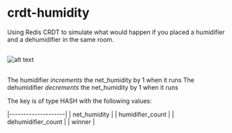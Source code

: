 # crdt-humidity


Using Redis CRDT to simulate what would happen if you placed a humidifier and a dehumidifier in the same room.


## 
![alt text](https://raw.githubusercontent.com/maguec/crdt-humidity/master/docs/img.png)


## 
The humidifier *increments* the net_humidity by 1 when it runs
The dehumidifier *decrements* the net_humidity by 1 when it runs

The key is of type HASH with the following values:

|--------------------|
| net_humidity       |
| humidifier_count   |
| dehumidifier_count |
| winner             |
